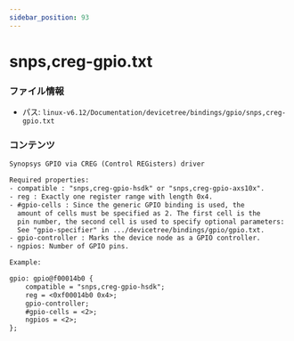```yaml
---
sidebar_position: 93
---
```

# snps,creg-gpio.txt

### ファイル情報

- パス: `linux-v6.12/Documentation/devicetree/bindings/gpio/snps,creg-gpio.txt`

### コンテンツ

```txt
Synopsys GPIO via CREG (Control REGisters) driver

Required properties:
- compatible : "snps,creg-gpio-hsdk" or "snps,creg-gpio-axs10x".
- reg : Exactly one register range with length 0x4.
- #gpio-cells : Since the generic GPIO binding is used, the
  amount of cells must be specified as 2. The first cell is the
  pin number, the second cell is used to specify optional parameters:
  See "gpio-specifier" in .../devicetree/bindings/gpio/gpio.txt.
- gpio-controller : Marks the device node as a GPIO controller.
- ngpios: Number of GPIO pins.

Example:

gpio: gpio@f00014b0 {
	compatible = "snps,creg-gpio-hsdk";
	reg = <0xf00014b0 0x4>;
	gpio-controller;
	#gpio-cells = <2>;
	ngpios = <2>;
};

```
